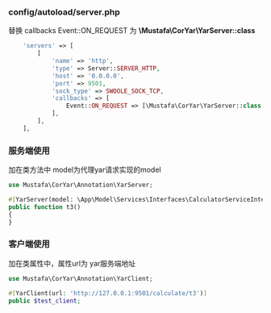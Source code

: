 
### config/autoload/server.php
替换 callbacks Event::ON_REQUEST 为 **\Mustafa\CorYar\YarServer::class**
``` php
    'servers' => [
        [
            'name' => 'http',
            'type' => Server::SERVER_HTTP,
            'host' => '0.0.0.0',
            'port' => 9501,
            'sock_type' => SWOOLE_SOCK_TCP,
            'callbacks' => [
                Event::ON_REQUEST => [\Mustafa\CorYar\YarServer::class, 'onRequest'],
            ],
        ],
    ],
```

### 服务端使用
加在类方法中
model为代理yar请求实现的model
```php
use Mustafa\CorYar\Annotation\YarServer;

#[YarServer(model: \App\Model\Services\Interfaces\CalculatorServiceInterface::class)]
public function t3()
{
}
```

### 客户端使用
加在类属性中，属性url为 yar服务端地址
```php
use Mustafa\CorYar\Annotation\YarClient;

#[YarClient(url: 'http://127.0.0.1:9501/calculate/t3')]
public $test_client;
```